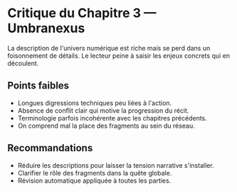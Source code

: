 # Critique du Chapitre 3 — Umbranexus

La description de l'univers numérique est riche mais se perd dans un foisonnement de détails. Le lecteur peine à saisir les enjeux concrets qui en découlent.

## Points faibles
- Longues digressions techniques peu liées à l'action.
- Absence de conflit clair qui motive la progression du récit.
- Terminologie parfois incohérente avec les chapitres précédents.
- On comprend mal la place des fragments au sein du réseau.

## Recommandations
- Réduire les descriptions pour laisser la tension narrative s'installer.
- Clarifier le rôle des fragments dans la quête globale.
- Révision automatique appliquée à toutes les parties.
